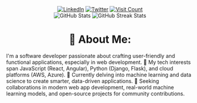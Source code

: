 <div style="text-align: center;" align="center" dir="auto">
  <a href="https://linkedin.com/in/kvictor"><img src="https://img.shields.io/badge/LinkedIn-%230077B5.svg?logo=linkedin&logoColor=white" alt="LinkedIn"></a>
  <a href="https://twitter.com/Don_VKariuki"><img src="https://img.shields.io/badge/Twitter-%231DA1F2.svg?logo=Twitter&logoColor=white" alt="Twitter"></a>
  <a href="https://visitcount.itsvg.in/api?id=victorKariuki&icon=6&color=3"><img src="https://visitcount.itsvg.in/api?id=victorKariuki&icon=6&color=3" alt="Visit Count"></a></br>
  <img src="https://github-readme-stats.vercel.app/api?username=victorKariuki&count_private=true&show_icons=true&theme=github_dark&border_radius=30&border_color=39D353&icon_color=39D353&title_color=fff" alt="GitHub Stats">
  <img src="https://github-readme-streak-stats.herokuapp.com/?user=victorKariuki&theme=github-dark&hide_border=true" alt="GitHub Streak Stats"></br>
  
</div>
<h1 style="text-align: center;" align="center" dir="auto">💫 About Me:</h1>
<p>I'm a software developer passionate about crafting user-friendly and functional applications, especially in web development. 👀 My tech interests span JavaScript (React, Angular), Python (Django, Flask), and cloud platforms (AWS, Azure). 🌱 Currently delving into machine learning and data science to create smarter, data-driven applications. 💞️ Seeking collaborations in modern web app development, real-world machine learning models, and open-source projects for community contributions.</p>
